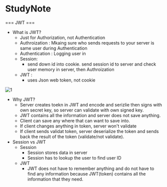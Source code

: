 # StudyNote

=== JWT ===
- What is JWT?
  -  Just for Authorization, not Authentication
    - Authroization  : Mkaing sure who sends requests to your server is same user during Authentication
    - Authentication : Logging user in
  - Session:
    - send down id into cookie. send session id to server and check user memory in server, then Authroization
  - JWT :
    - uses Json web token, not cookie
    
![1](https://github.com/DASverseTJK/StudyNote/assets/131336470/ab7eb05a-72ef-42be-9840-e025ca968103)
 
 - Why JWT?
   - Server creates toekn in JWT and encode and serizlie then signs with own secret key, so server can validate with own signed key.
   - JWT contains all the information and server does not save anything.
   - Client can save any where that can want to save into.
   - If client changes anything in token, server won't validate
   - If client sends validat token, server deserialize the token and sends back the result of the token (validate/not validate).
 - Session vs JWT
   - Session
     - Session stores data in server
     - Session has to lookup the user to find user ID
   - JWT
     - JWT does not have to remember anything and do not have to find any information because JWT(token) contains all the information that they need.
